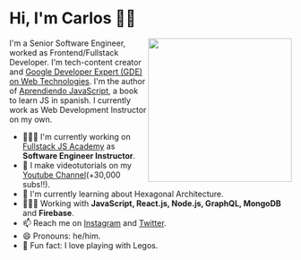 # Hi, I'm Carlos 👋🏽

<img width=256 align="right" src="https://github.com/carlosazaustre/carlosazaustre/blob/eabeca2eee92184782b3863d079c8f362c0d6513/img/carlos-azaustre.png?raw=true" />

I'm a Senior Software Engineer, worked as Frontend/Fullstack Developer. I'm tech-content creator and [Google Developer Expert (GDE) on Web Technologies](https://developers.google.com/community/experts/directory/profile/profile-carlos_azaustre). I'm the author of [Aprendiendo JavaScript](https://leanpub.com/aprendiendo-javascript), a book to learn JS in spanish. I currently work as Web Development Instructor on my own. 

- 👨🏽‍🏫   I'm currently working on [Fullstack JS Academy](https://fullstackjs.academy) as **Software Engineer Instructor**.
- 📼   I make videotutorials on my [Youtube Channel](https://youtube.com/carlosazaustre?sub_confirmation=1)(+30,000 subs!!).
- 🌱   I'm currently learning about Hexagonal Architecture.
- 👨🏽‍💻   Working with **JavaScript, React.js, Node.js, GraphQL, MongoDB** and **Firebase**.
- 📫   Reach me on [Instagram](https://instagram.com/carlosazaustre) and [Twitter](https://twitter.com/carlosazaustre).
- 😄  Pronouns: he/him.
- 🧱  Fun fact: I love playing with Legos.
